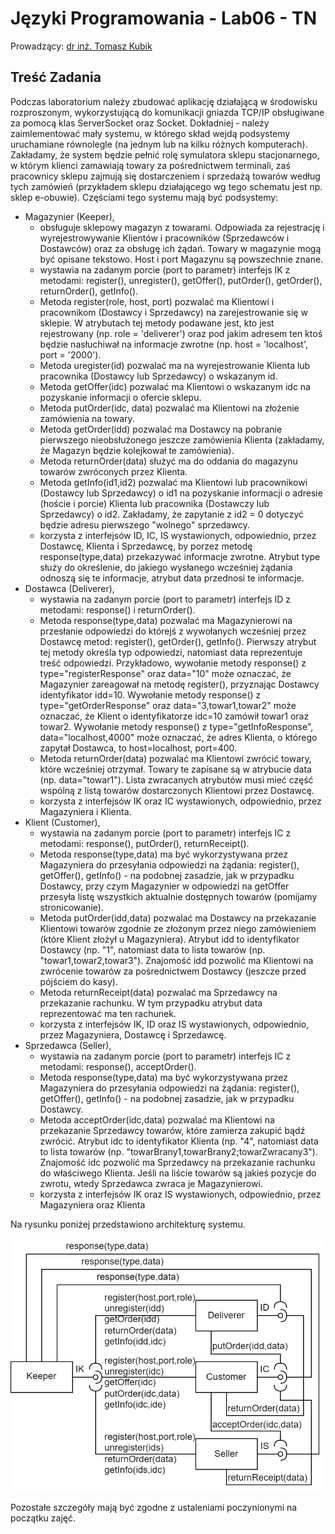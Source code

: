 # Języki Programowania - Lab06 - TN

Prowadzący: [dr inż. Tomasz Kubik](http://tomasz.kubik.staff.iiar.pwr.wroc.pl/)

## Treść Zadania

Podczas laboratorium należy zbudować aplikację działającą w środowisku rozproszonym, wykorzystującą do komunikacji gniazda TCP/IP obsługiwane za pomocą klas ServerSocket oraz Socket. Dokładniej - należy zaimlementować mały systemu, w którego skład wejdą podsystemy uruchamiane równolegle (na jednym lub na kilku różnych komputerach). Zakładamy, że system będzie pełnić rolę symulatora sklepu stacjonarnego, w którym klienci zamawiają towary za pośrednictwem terminali, zaś pracownicy sklepu zajmują się dostarczeniem i sprzedażą towarów według tych zamówień (przykładem sklepu działającego wg tego schematu jest np. sklep e-obuwie). Częściami tego systemu mają być podsystemy:

- Magazynier (Keeper),
    - obsługuje sklepowy magazyn z towarami. Odpowiada za rejestrację i wyrejestrowywanie Klientów i pracowników (Sprzedawców i Dostawców) oraz za obsługę ich żądań. Towary w magazynie mogą być opisane tekstowo. Host i port Magazynu są powszechnie znane.
    - wystawia na zadanym porcie (port to parametr) interfejs IK z metodami: register(), unregister(), getOffer(), putOrder(), getOrder(), returnOrder(), getInfo().
    - Metoda register(role, host, port) pozwalać ma Klientowi i pracownikom (Dostawcy i Sprzedawcy) na zarejestrowanie się w sklepie. W atrybutach tej metody podawane jest, kto jest rejestrowany (np. role = 'deliverer') oraz pod jakim adresem ten ktoś będzie nasłuchiwał na informacje zwrotne (np. host = 'localhost', port = '2000').
    - Metoda uregister(id) pozwalać ma na wyrejestrowanie Klienta lub pracownika (Dostawcy lub Sprzedawcy) o wskazanym id.
    - Metoda getOffer(idc) pozwalać ma Klientowi o wskazanym idc na pozyskanie informacji o ofercie sklepu.
    - Metoda putOrder(idc, data) pozwalać ma Klientowi na złożenie zamówienia na towary.
    - Metoda getOrder(idd) pozwalać ma Dostawcy na pobranie pierwszego nieobsłużonego jeszcze zamówienia Klienta (zakładamy, że Magazyn będzie kolejkował te zamówienia).
    - Metoda returnOrder(data) służyć ma do oddania do magazynu towarów zwróconych przez Klienta.
    - Metoda getInfo(id1,id2) pozwalać ma Klientowi lub pracownikowi (Dostawcy lub Sprzedawcy) o id1 na pozyskanie informacji o adresie (hoście i porcie) Klienta lub pracownika (Dostawczy lub Sprzedawcy) o id2. Zakładamy, że zapytanie z id2 = 0 dotyczyć będzie adresu pierwszego "wolnego" sprzedawcy.
    - korzysta z interfejsów ID, IC, IS wystawionych, odpowiednio, przez Dostawcę, Klienta i Sprzedawcę, by porzez metodę response(type,data) przekazywać informacje zwrotne. Atrybut type służy do określenie, do jakiego wysłanego wcześniej żądania odnoszą się te informacje, atrybut data przednosi te informacje.
- Dostawca (Deliverer), 
  - wystawia na zadanym porcie (port to parametr) interfejs ID z metodami: response() i returnOrder().
  - Metoda response(type,data) pozwalać ma Magazynierowi na przesłanie odpowiedzi do którejś z wywołanych wcześniej przez Dostawcę metod: register(), getOrder(), getInfo(). Pierwszy atrybut tej metody określa typ odpowiedzi, natomiast data reprezentuje treść odpowiedzi. Przykładowo, wywołanie metody response() z type="registerResponse" oraz data="10" może oznaczać, że Magazynier zareagował na metodę register(), przyznając Dostawcy identyfikator idd=10. Wywołanie metody response() z type="getOrderResponse" oraz data="3,towar1,towar2" może oznaczać, że Klient o identyfikatorze idc=10 zamówił towar1 oraz towar2. Wywołanie metody response() z type="getInfoResponse", data="localhost,4000" może oznaczać, że adres Klienta, o którego zapytał Dostawca, to host=localhost, port=400.
  - Metoda returnOrder(data) pozwalać ma Klientowi zwrócić towary, które wcześniej otrzymał. Towary te zapisane są w atrybucie data (np. data="towar1"). Lista zwracanych atrybutów musi mieć część wspólną z listą towarów dostarczonych Klientowi przez Dostawcę.
  - korzysta z interfejsów IK oraz IC wystawionych, odpowiednio, przez Magazyniera i Klienta.
- Klient (Customer),
  - wystawia na zadanym porcie (port to parametr) interfejs IC z metodami: response(), putOrder(), returnReceipt().
  - Metoda response(type,data) ma być wykorzystywana przez Magazyniera do przesyłania odpowiedzi na żądania: register(), getOffer(), getInfo() - na podobnej zasadzie, jak w przypadku Dostawcy, przy czym Magazynier w odpowiedzi na getOffer przesyła listę wszystkich aktualnie dostępnych towarów (pomijamy stronicowanie).
  - Metoda putOrder(idd,data) pozwalać ma Dostawcy na przekazanie Klientowi towarów zgodnie ze złożonym przez niego zamówieniem (które Klient złożył u Magazyniera). Atrybut idd to identyfikator Dostawcy (np. "1", natomiast data to lista towarów (np. "towar1,towar2,towar3"). Znajomość idd pozwolić ma Klientowi na zwrócenie towarów za pośrednictwem Dostawcy (jeszcze przed pójściem do kasy).
  - Metoda returnReceipt(data) pozwalać ma Sprzedawcy na przekazanie rachunku. W tym przypadku atrybut data reprezentować ma ten rachunek.
  - korzysta z interfejsów IK, ID oraz IS wystawionych, odpowiednio, przez Magazyniera, Dostawcę i Sprzedawcę.
- Sprzedawca (Seller),
  - wystawia na zadanym porcie (port to parametr) interfejs IC z metodami: response(), acceptOrder().
  - Metoda response(type,data) ma być wykorzystywana przez Magazyniera do przesyłania odpowiedzi na żądania: register(), getOffer(), getInfo() - na podobnej zasadzie, jak w przypadku Dostawcy.
  - Metoda acceptOrder(idc,data) pozwalać ma Klientowi na przekazanie Sprzedawcy towarów, które zamierza zakupić bądź zwrócić. Atrybut idc to identyfikator Klienta (np. "4", natomiast data to lista towarów (np. "towarBrany1,towarBrany2;towarZwracany3"). Znajomość idc pozwolić ma Sprzedawcy na przekazanie rachunku do właściwego Klienta. Jeśli na liście towarów są jakieś pozycje do zwrotu, wtedy Sprzedawca zwraca je Magazynierowi.
  - korzysta z interfejsów IK oraz IS wystawionych, odpowiednio, przez Magazyniera oraz Klienta

Na rysunku poniżej przedstawiono architekturę systemu.

![shop](./shop.png)

Pozostałe szczegóły mają być zgodne z ustaleniami poczynionymi na początku zajęć.